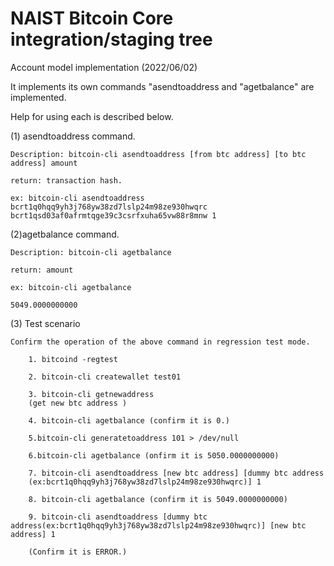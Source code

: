 NAIST Bitcoin Core integration/staging tree
=====================================
Account model implementation (2022/06/02)

It implements its own commands "asendtoaddress and "agetbalance" are implemented.

Help for using each is described below.

(1) asendtoaddress command.

    Description: bitcoin-cli asendtoaddress [from btc address] [to btc address] amount

    return: transaction hash.
    
    ex: bitcoin-cli asendtoaddress bcrt1q0hqq9yh3j768yw38zd7lslp24m98ze930hwqrc bcrt1qsd03af0afrmtqge39c3csrfxuha65vw88r8mnw 1

(2)agetbalance command.

    Description: bitcoin-cli agetbalance

    return: amount

    ex: bitcoin-cli agetbalance

    5049.0000000000

(3) Test scenario

    Confirm the operation of the above command in regression test mode.

        1. bitcoind -regtest

        2. bitcoin-cli createwallet test01

        3. bitcoin-cli getnewaddress
        (get new btc address )

        4. bitcoin-cli agetbalance (confirm it is 0.)

        5.bitcoin-cli generatetoaddress 101 > /dev/null

        6.bitcoin-cli agetbalance (onfirm it is 5050.0000000000)

        7. bitcoin-cli asendtoaddress [new btc address] [dummy btc address
        (ex:bcrt1q0hqq9yh3j768yw38zd7lslp24m98ze930hwqrc)] 1

        8. bitcoin-cli agetbalance (confirm it is 5049.0000000000)

        9. bitcoin-cli asendtoaddress [dummy btc address(ex:bcrt1q0hqq9yh3j768yw38zd7lslp24m98ze930hwqrc)] [new btc address] 1
        
        (Confirm it is ERROR.)